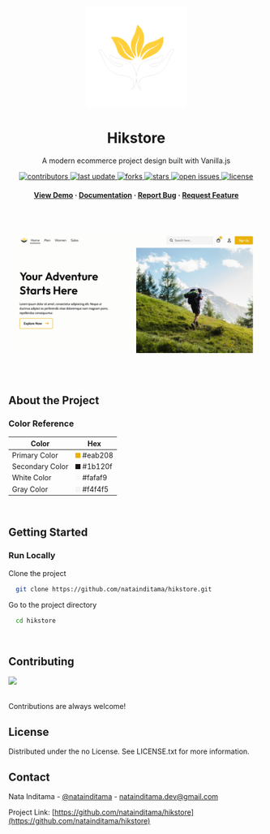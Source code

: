 <!--
Hey, thanks for using the awesome-readme-template template.  
If you have any enhancements, then fork this project and create a pull request 
or just open an issue with the label "enhancement".

Don't forget to give this project a star for additional support ;)
Maybe you can mention me or this repo in the acknowledgements too
-->

<!--
This README is a slimmed down version of the original one.
Removed sections:
- Screenshots
- Running Test
- Deployment
- FAQ
- Acknowledgements
-->

<div align="center">

  <img src="img/logo-light.png" alt="logo" width="200" height="auto" />
  <h1>Hikstore</h1>


  <p>
    A modern ecommerce project design built with Vanilla.js  
  </p>


<!-- Badges -->
<p>
  <a href="https://github.com/natainditama/hikstore/graphs/contributors">
    <img src="https://img.shields.io/github/contributors/natainditama/hikstore" alt="contributors" />
  </a>
  <a href="">
    <img src="https://img.shields.io/github/last-commit/natainditama/hikstore" alt="last update" />
  </a>
  <a href="https://github.com/natainditama/hikstore/network/members">
    <img src="https://img.shields.io/github/forks/natainditama/hikstore" alt="forks" />
  </a>
  <a href="https://github.com/natainditama/hikstore/stargazers">
    <img src="https://img.shields.io/github/stars/natainditama/hikstore" alt="stars" />
  </a>
  <a href="https://github.com/natainditama/hikstore/issues/">
    <img src="https://img.shields.io/github/issues/natainditama/hikstore" alt="open issues" />
  </a>
  <a href="https://github.com/natainditama/hikstore/blob/master/LICENSE">
    <img src="https://img.shields.io/github/license/natainditama/hikstore.svg" alt="license" />
  </a>
</p>


<h4>
    <a href="https://hikstore.pages.dev/">View Demo</a>
  <span> · </span>
    <a href="https://github.com/natainditama/hikstore">Documentation</a>
  <span> · </span>
    <a href="https://github.com/natainditama/hikstore/issues/">Report Bug</a>
  <span> · </span>
    <a href="https://github.com/natainditama/hikstore/issues/">Request Feature</a>
  </h4>
</div>

<br /><br />

<div align="center"> 
    <img src="doc/preview.png" alt="screenshot" />
  </div>

<br /><br />

<!-- About the Project -->
## About the Project


<!-- Color Reference -->
### Color Reference

| Color             | Hex                                                                |
| ----------------- | ------------------------------------------------------------------ |
| Primary Color | ![#eab208](doc/primary.png) #eab208 |
| Secondary Color | ![#1b120f](doc/secondary.png) #1b120f |
| White Color | ![#fafaf9](doc/white.png) #fafaf9 |
| Gray Color | ![#f4f4f5](doc/gray.png) #f4f4f5 |

<br />

<!-- Getting Started -->
## Getting Started


<!-- Run Locally -->
### Run Locally

Clone the project

```bash
  git clone https://github.com/natainditama/hikstore.git
```

Go to the project directory

```bash
  cd hikstore
```

<br />

<!-- Contributing -->
## Contributing

<a href="https://github.com/natainditama/hikstore/graphs/contributors">
  <img src="https://contrib.rocks/image?repo=natainditama/hikstore" />
</a><br /><br />

Contributions are always welcome!


<!-- License -->
## License

Distributed under the no License. See LICENSE.txt for more information.


<!-- Contact -->
## Contact

Nata Inditama - [@natainditama](https://t.me/natainditama) - natainditama.dev@gmail.com

Project Link: [https://github.com/natainditama/hikstore](https://github.com/natainditama/hikstore)

